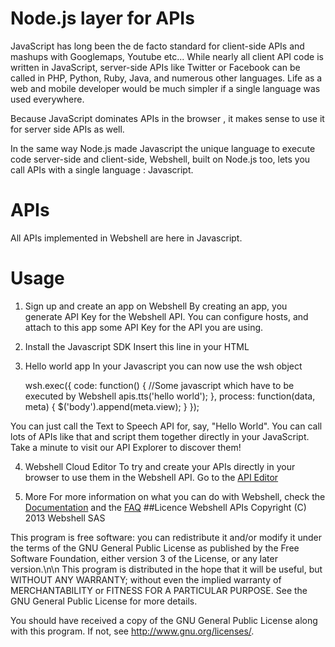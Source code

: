 Node.js layer for APIs
======================

JavaScript has long been the de facto standard for client-side APIs and mashups with Googlemaps, Youtube etc... While nearly all client API code is written in JavaScript, server-side APIs like Twitter or Facebook can be called in PHP, Python, Ruby, Java, and numerous other languages. Life as a web and mobile developer would be much simpler if a single language was used everywhere.

Because JavaScript dominates APIs in the browser , it makes sense to use it for server side APIs as well.

In the same way Node.js made Javascript the unique language to execute code server-side and client-side, Webshell, built on Node.js too, lets you call APIs with a single language : Javascript.

APIs
====

All APIs implemented in Webshell are here in Javascript.

Usage
=====

1. Sign up and create an app on Webshell
By creating an app, you generate API Key for the Webshell API. You can configure hosts, and attach to this app some API Key for the API you are using.

2. Install the Javascript SDK
Insert this line in your HTML

    <script type="text/javascript" src="http://api.webshell.io/sdk/js?key={key}"></script>
     
3. Hello world app
In your Javascript you can now use the wsh object

    wsh.exec({
        code: function() {
            //Some javascript which have to be executed by Webshell
            apis.tts('hello world');
        },
        process: function(data, meta) {
            $('body').append(meta.view);
        }
    });
    
You can just call the Text to Speech API for, say, "Hello World". You can call lots of APIs like that and script them together directly in your JavaScript. Take a minute to visit our API Explorer to discover them!

4. Webshell Cloud Editor
To try and create your APIs directly in your browser to use them in the Webshell API. Go to the [API Editor](http://webshell.io/editor)

5. More
For more information on what you can do with Webshell, check the [Documentation](http://webshell.io/docs) and the [FAQ](http://webshell.io/docs/faq)
##Licence
Webshell APIs
Copyright (C) 2013 Webshell SAS

This program is free software: you can redistribute it and/or modify
it under the terms of the GNU General Public License as published by
the Free Software Foundation, either version 3 of the License, or
any later version.\n\n This program is distributed in the hope that it will be useful,
but WITHOUT ANY WARRANTY; without even the implied warranty of
MERCHANTABILITY or FITNESS FOR A PARTICULAR PURPOSE. See the
GNU General Public License for more details.

You should have received a copy of the GNU General Public License
along with this program. If not, see <http://www.gnu.org/licenses/>.

